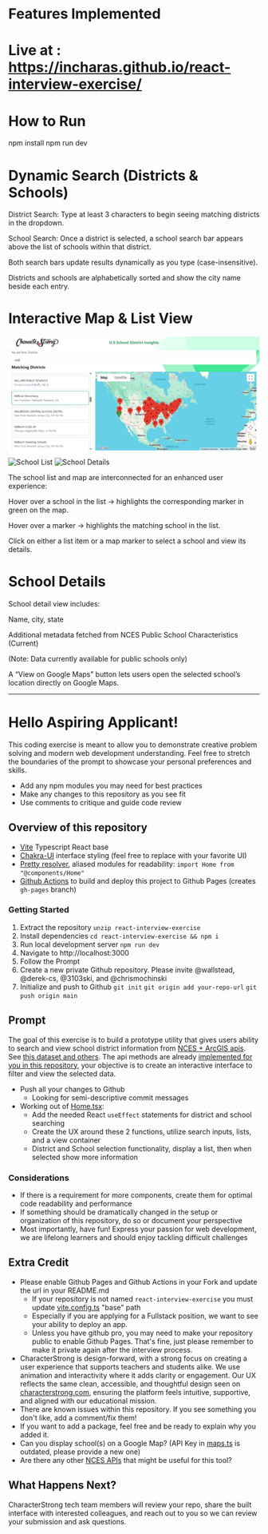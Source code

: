# Features Implemented
# Live at : https://incharas.github.io/react-interview-exercise/
# How to Run

npm install
npm run dev

# Dynamic Search (Districts & Schools)
District Search: Type at least 3 characters to begin seeing matching districts in the dropdown.

School Search: Once a district is selected, a school search bar appears above the list of schools within that district.

Both search bars update results dynamically as you type (case-insensitive).

Districts and schools are alphabetically sorted and show the city name beside each entry.

# Interactive Map & List View
![Map and List Interaction](./src/assets/map-interaction.png)
![School List](https://github.com/user-attachments/assets/2265a5f9-dab0-4ebf-b307-78fd6417d703)
![School Details](https://github.com/user-attachments/assets/9e7c787a-f0d3-40d3-b8b6-2591e6e8745e)

The school list and map are interconnected for an enhanced user experience:

Hover over a school in the list → highlights the corresponding marker in green on the map.

Hover over a marker → highlights the matching school in the list.

Click on either a list item or a map marker to select a school and view its details.

# School Details
School detail view includes:

Name, city, state

Additional metadata fetched from NCES Public School Characteristics (Current)

(Note: Data currently available for public schools only)

A “View on Google Maps” button lets users open the selected school’s location directly on Google Maps.

------------------------------------------------------------------------------------------------------
# Hello Aspiring Applicant!

This coding exercise is meant to allow you to demonstrate creative problem solving and modern web development understanding. Feel free to stretch the boundaries of the prompt to showcase your personal preferences and skills. 

- Add any npm modules you may need for best practices
- Make any changes to this repository as you see fit
- Use comments to critique and guide code review

## Overview of this repository

- [Vite](https://vitejs.dev/guide/) Typescript React base
- [Chakra-UI](https://chakra-ui.com/docs/principles) interface styling (feel free to replace with your favorite UI)
- [Pretty resolver](tsconfig.paths.json), aliased modules for readability: `import Home from "@components/Home"`
- [Github Actions](.github/workflows/push.yaml) to build and deploy this project to Github Pages (creates `gh-pages` branch)

### Getting Started

1. Extract the repository `unzip react-interview-exercise`
2. Install dependencies `cd react-interview-exercise && npm i`
3. Run local development server `npm run dev`
4. Navigate to http://localhost:3000
5. Follow the Prompt
7. Create a new private Github repository. Please invite @wallstead, @derek-cs, @3103ski, and @chrismochinski
8. Initialize and push to Github `git init` `git origin add your-repo-url` `git push origin main`

## Prompt

The goal of this exercise is to build a prototype utility that gives users ability to search and view school district information from [NCES + ArcGIS apis](https://data-nces.opendata.arcgis.com/datasets/nces::private-school-locations-current/api). See [this dataset and others](https://data-nces.opendata.arcgis.com/datasets/school-district-characteristics-2019-20/explore). The api methods are already [implemented for you in this repository](src/utils/nces.ts), your objective is to create an interactive interface to filter and view the selected data. 

- Push all your changes to Github
    - Looking for semi-descriptive commit messages
- Working out of [Home.tsx](/src/components/Home.tsx):
    - Add the needed React `useEffect` statements for district and school searching
    - Create the UX around these 2 functions, utilize search inputs, lists, and a view container
    - District and School selection functionality, display a list, then when selected show more information

### Considerations

- If there is a requirement for more components, create them for optimal code readability and performance
- If something should be dramatically changed in the setup or organization of this repository, do so or document your perspective
- Most importantly, have fun! Express your passion for web development, we are lifelong learners and should enjoy tackling difficult challenges

## Extra Credit

- Please enable Github Pages and Github Actions in your Fork and update the url in your README.md
    - If your repository is not named `react-interview-exercise` you must update [vite.config.ts](vite.config.ts) "base" path
    - Especially if you are applying for a Fullstack position, we want to see your ability to deploy an app.
    - Unless you have github pro, you may need to make your repository public to enable Github Pages. That's fine, just please remember to make it private again after the interview process.
- CharacterStrong is design-forward, with a strong focus on creating a user experience that supports teachers and students alike. We use animation and interactivity where it adds clarity or engagement. Our UX reflects the same clean, accessible, and thoughtful design seen on [characterstrong.com](https://characterstrong.com), ensuring the platform feels intuitive, supportive, and aligned with our educational mission.
- There are known issues within this repository. If you see something you don't like, add a comment/fix them!
- If you want to add a package, feel free and be ready to explain why you added it.
- Can you display school(s) on a Google Map? (API Key in [maps.ts](src/utils/maps.ts) is outdated, please provide a new one)
- Are there any other [NCES APIs](https://data-nces.opendata.arcgis.com/search?tags=nces) that might be useful for this tool?

## What Happens Next?

CharacterStrong tech team members will review your repo, share the built interface with interested colleagues, and reach out to you so we can review your submission and ask questions.
